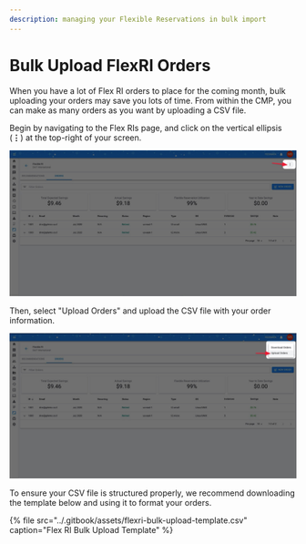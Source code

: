 ```yaml
---
description: managing your Flexible Reservations in bulk import
---
```


# Bulk Upload FlexRI Orders

When you have a lot of Flex RI orders to place for the coming month, bulk uploading your orders may save you lots of time. From within the CMP, you can make as many orders as you want by uploading a CSV file.

Begin by navigating to the Flex RIs page, and click on the vertical ellipsis \(**⋮**\) at the top-right of your screen.

![](../.gitbook/assets/bulkri1.jpg)

Then, select "Upload Orders" and upload the CSV file with your order information. 

![](../.gitbook/assets/bulkri2.jpg)

To ensure your CSV file is structured properly, we recommend downloading the template below and using it to format your orders.

{% file src="../.gitbook/assets/flexri-bulk-upload-template.csv" caption="Flex RI Bulk Upload Template" %}

